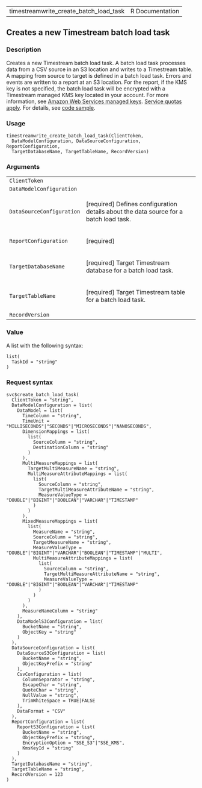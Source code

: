 <table style="width: 100%;">
<tbody>
<tr class="odd">
<td>timestreamwrite_create_batch_load_task</td>
<td style="text-align: right;">R Documentation</td>
</tr>
</tbody>
</table>

## Creates a new Timestream batch load task

### Description

Creates a new Timestream batch load task. A batch load task processes
data from a CSV source in an S3 location and writes to a Timestream
table. A mapping from source to target is defined in a batch load task.
Errors and events are written to a report at an S3 location. For the
report, if the KMS key is not specified, the batch load task will be
encrypted with a Timestream managed KMS key located in your account. For
more information, see [Amazon Web Services managed
keys](https://docs.aws.amazon.com/kms/latest/developerguide/concepts.html#aws-managed-cmk).
[Service quotas
apply](https://docs.aws.amazon.com/timestream/latest/developerguide/ts-limits.html).
For details, see [code
sample](https://docs.aws.amazon.com/timestream/latest/developerguide/code-samples.create-batch-load.html).

### Usage

    timestreamwrite_create_batch_load_task(ClientToken,
      DataModelConfiguration, DataSourceConfiguration, ReportConfiguration,
      TargetDatabaseName, TargetTableName, RecordVersion)

### Arguments

<table>
<colgroup>
<col style="width: 35%" />
<col style="width: 65%" />
</colgroup>
<tbody>
<tr class="odd">
<td><code
id="timestreamwrite_create_batch_load_task_:_ClientToken">ClientToken</code></td>
<td></td>
</tr>
<tr class="even">
<td><code
id="timestreamwrite_create_batch_load_task_:_DataModelConfiguration">DataModelConfiguration</code></td>
<td></td>
</tr>
<tr class="odd">
<td><code
id="timestreamwrite_create_batch_load_task_:_DataSourceConfiguration">DataSourceConfiguration</code></td>
<td><p>[required] Defines configuration details about the data source
for a batch load task.</p></td>
</tr>
<tr class="even">
<td><code
id="timestreamwrite_create_batch_load_task_:_ReportConfiguration">ReportConfiguration</code></td>
<td><p>[required]</p></td>
</tr>
<tr class="odd">
<td><code
id="timestreamwrite_create_batch_load_task_:_TargetDatabaseName">TargetDatabaseName</code></td>
<td><p>[required] Target Timestream database for a batch load
task.</p></td>
</tr>
<tr class="even">
<td><code
id="timestreamwrite_create_batch_load_task_:_TargetTableName">TargetTableName</code></td>
<td><p>[required] Target Timestream table for a batch load
task.</p></td>
</tr>
<tr class="odd">
<td><code
id="timestreamwrite_create_batch_load_task_:_RecordVersion">RecordVersion</code></td>
<td></td>
</tr>
</tbody>
</table>

### Value

A list with the following syntax:

    list(
      TaskId = "string"
    )

### Request syntax

    svc$create_batch_load_task(
      ClientToken = "string",
      DataModelConfiguration = list(
        DataModel = list(
          TimeColumn = "string",
          TimeUnit = "MILLISECONDS"|"SECONDS"|"MICROSECONDS"|"NANOSECONDS",
          DimensionMappings = list(
            list(
              SourceColumn = "string",
              DestinationColumn = "string"
            )
          ),
          MultiMeasureMappings = list(
            TargetMultiMeasureName = "string",
            MultiMeasureAttributeMappings = list(
              list(
                SourceColumn = "string",
                TargetMultiMeasureAttributeName = "string",
                MeasureValueType = "DOUBLE"|"BIGINT"|"BOOLEAN"|"VARCHAR"|"TIMESTAMP"
              )
            )
          ),
          MixedMeasureMappings = list(
            list(
              MeasureName = "string",
              SourceColumn = "string",
              TargetMeasureName = "string",
              MeasureValueType = "DOUBLE"|"BIGINT"|"VARCHAR"|"BOOLEAN"|"TIMESTAMP"|"MULTI",
              MultiMeasureAttributeMappings = list(
                list(
                  SourceColumn = "string",
                  TargetMultiMeasureAttributeName = "string",
                  MeasureValueType = "DOUBLE"|"BIGINT"|"BOOLEAN"|"VARCHAR"|"TIMESTAMP"
                )
              )
            )
          ),
          MeasureNameColumn = "string"
        ),
        DataModelS3Configuration = list(
          BucketName = "string",
          ObjectKey = "string"
        )
      ),
      DataSourceConfiguration = list(
        DataSourceS3Configuration = list(
          BucketName = "string",
          ObjectKeyPrefix = "string"
        ),
        CsvConfiguration = list(
          ColumnSeparator = "string",
          EscapeChar = "string",
          QuoteChar = "string",
          NullValue = "string",
          TrimWhiteSpace = TRUE|FALSE
        ),
        DataFormat = "CSV"
      ),
      ReportConfiguration = list(
        ReportS3Configuration = list(
          BucketName = "string",
          ObjectKeyPrefix = "string",
          EncryptionOption = "SSE_S3"|"SSE_KMS",
          KmsKeyId = "string"
        )
      ),
      TargetDatabaseName = "string",
      TargetTableName = "string",
      RecordVersion = 123
    )
